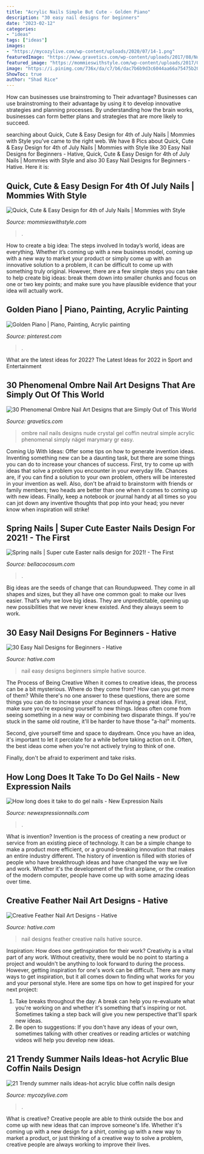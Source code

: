 ```yaml
---
title: "Acrylic Nails Simple But Cute - Golden Piano"
description: "30 easy nail designs for beginners"
date: "2023-02-12"
categories:
- "ideas"
tags: ["ideas"]
images:
- "https://mycozylive.com/wp-content/uploads/2020/07/14-1.png"
featuredImage: "https://www.gravetics.com/wp-content/uploads/2017/08/Nude-ombre-nails.jpg"
featured_image: "https://mommieswithstyle.com/wp-content/uploads/2017/07/img_5058.jpg"
image: "https://i.pinimg.com/736x/da/c7/b6/dac7b6b9d3c6044aa66a75475b201c5c.jpg"
ShowToc: true
author: "Shad Rice"
---
```



How can businesses use brainstroming to Their advantage?
Businesses can use brainstroming to their advantage by using it to develop innovative strategies and planning processes. By understanding how the brain works, businesses can form better plans and strategies that are more likely to succeed.

	

		
searching about Quick, Cute &amp; Easy Design for 4th of July Nails | Mommies with Style you've came to the right web. We have 8 Pics about Quick, Cute &amp; Easy Design for 4th of July Nails | Mommies with Style like 30 Easy Nail Designs for Beginners - Hative, Quick, Cute &amp; Easy Design for 4th of July Nails | Mommies with Style and also 30 Easy Nail Designs for Beginners - Hative. Here it is:
		
    
## Quick, Cute &amp; Easy Design For 4th Of July Nails | Mommies With Style

<img loading=lazy src="https://mommieswithstyle.com/wp-content/uploads/2017/07/img_5058.jpg" onerror="this.onerror=null;this.src='https://tse3.mm.bing.net/th?id=OIP.Mp4xyIVILGyhKrzFYiVf9gHaJ4&amp;pid=15.1';" alt="Quick, Cute &amp; Easy Design for 4th of July Nails | Mommies with Style">

_Source: mommieswithstyle.com_

>. 

	

How to create a big idea: The steps involved
In today’s world, ideas are everything. Whether it’s coming up with a new business model, coming up with a new way to market your product or simply come up with an innovative solution to a problem, it can be difficult to come up with something truly original. However, there are a few simple steps you can take to help create big ideas: break them down into smaller chunks and focus on one or two key points; and make sure you have plausible evidence that your idea will actually work.

    
## Golden Piano | Piano, Painting, Acrylic Painting

<img loading=lazy src="https://i.pinimg.com/736x/da/c7/b6/dac7b6b9d3c6044aa66a75475b201c5c.jpg" onerror="this.onerror=null;this.src='https://tse2.mm.bing.net/th?id=OIP.Qm_RblCOII9cC0XzeT0yagHaJ3&amp;pid=15.1';" alt="Golden Piano | Piano, Painting, Acrylic painting">

_Source: pinterest.com_

>. 

	

What are the latest ideas for 2022?
The Latest Ideas for 2022 in Sport and Entertainment

    
## 30 Phenomenal Ombre Nail Art Designs That Are Simply Out Of This World

<img loading=lazy src="https://www.gravetics.com/wp-content/uploads/2017/08/Nude-ombre-nails.jpg" onerror="this.onerror=null;this.src='https://tse4.mm.bing.net/th?id=OIP.OWSIGsdCgMHVjE1sPzJXnQHaJ_&amp;pid=15.1';" alt="30 Phenomenal Ombre Nail Art Designs that are Simply Out of This World">

_Source: gravetics.com_

>ombre nail nails designs nude crystal gel coffin neutral simple acrylic phenomenal simply nägel marymary gr easy. 

	

Coming Up With Ideas: Offer some tips on how to generate invention ideas.
Inventing something new can be a daunting task, but there are some things you can do to increase your chances of success. First, try to come up with ideas that solve a problem you encounter in your everyday life. Chances are, if you can find a solution to your own problem, others will be interested in your invention as well. Also, don't be afraid to brainstorm with friends or family members; two heads are better than one when it comes to coming up with new ideas. Finally, keep a notebook or journal handy at all times so you can jot down any inventive thoughts that pop into your head; you never know when inspiration will strike!

    
## Spring Nails | Super Cute Easter Nails Design For 2021! - The First

<img loading=lazy src="https://bellacocosum.com/wp-content/uploads/2021/03/21-6.jpg" onerror="this.onerror=null;this.src='https://tse2.mm.bing.net/th?id=OIP.kLBQrrU5al7GBclGhe9wbgHaLO&amp;pid=15.1';" alt="Spring nails | Super cute Easter nails design for 2021! - The First">

_Source: bellacocosum.com_

>. 

	

Big ideas are the seeds of change that can Roundupweed. They come in all shapes and sizes, but they all have one common goal: to make our lives easier. That’s why we love big ideas. They are unpredictable, opening up new possibilities that we never knew existed. And they always seem to work.

    
## 30 Easy Nail Designs For Beginners - Hative

<img loading=lazy src="https://hative.com/wp-content/uploads/2014/11/easy-nail-designs/20-easy-nail-designs-for-beginners.jpg" onerror="this.onerror=null;this.src='https://tse4.mm.bing.net/th?id=OIP.S1eFm6LnTBMCDlxH-f_7bQHaJ4&amp;pid=15.1';" alt="30 Easy Nail Designs for Beginners - Hative">

_Source: hative.com_

>nail easy designs beginners simple hative source. 

	

The Process of Being Creative
When it comes to creative ideas, the process can be a bit mysterious. Where do they come from? How can you get more of them? While there's no one answer to these questions, there are some things you can do to increase your chances of having a great idea.
First, make sure you're exposing yourself to new things. Ideas often come from seeing something in a new way or combining two disparate things. If you're stuck in the same old routine, it'll be harder to have those "a-ha!" moments.

 Second, give yourself time and space to daydream. Once you have an idea, it's important to let it percolate for a while before taking action on it. Often, the best ideas come when you're not actively trying to think of one.

Finally, don't be afraid to experiment and take risks.

    
## How Long Does It Take To Do Gel Nails - New Expression Nails

<img loading=lazy src="https://newexpressionnails.com/wp-content/uploads/2019/08/how-long-does-it-take-to-do-gel-nails-1.jpg" onerror="this.onerror=null;this.src='https://tse2.mm.bing.net/th?id=OIP.ZHKSNRFLO2LeRNBMElGK_gHaJ4&amp;pid=15.1';" alt="How long does it take to do gel nails - New Expression Nails">

_Source: newexpressionnails.com_

>. 

	

What is invention?
Invention is the process of creating a new product or service from an existing piece of technology. It can be a simple change to make a product more efficient, or a ground-breaking innovation that makes an entire industry different. 
The history of invention is filled with stories of people who have breakthrough ideas and have changed the way we live and work. Whether it's the development of the first airplane, or the creation of the modern computer, people have come up with some amazing ideas over time.

    
## Creative Feather Nail Art Designs - Hative

<img loading=lazy src="https://hative.com/wp-content/uploads/2015/02/feather-nails/14-feather-nail-art.jpg" onerror="this.onerror=null;this.src='https://tse2.mm.bing.net/th?id=OIP.Bh9QJC9WY5qwkSvXgfgfnwHaJ4&amp;pid=15.1';" alt="Creative Feather Nail Art Designs - Hative">

_Source: hative.com_

>nail designs feather creative nails hative source. 

	

Inspiration: How does one getInspiration for their work?
Creativity is a vital part of any work. Without creativity, there would be no point to starting a project and wouldn't be anything to look forward to during the process. However, getting inspiration for one's work can be difficult. There are many ways to get inspiration, but it all comes down to finding what works for you and your personal style. Here are some tips on how to get inspired for your next project: 
1) Take breaks throughout the day: A break can help you re-evaluate what you're working on and whether it's something that's inspiring or not. Sometimes taking a step back will give you new perspective that'll spark new ideas. 
2) Be open to suggestions: If you don't have any ideas of your own, sometimes talking with other creatives or reading articles or watching videos will help you develop new ideas.

    
## 21 Trendy Summer Nails Ideas-hot Acrylic Blue Coffin Nails Design

<img loading=lazy src="https://mycozylive.com/wp-content/uploads/2020/07/14-1.png" onerror="this.onerror=null;this.src='https://tse1.mm.bing.net/th?id=OIP.zqLgrkc9ZZwor9eS5SO95QHaKA&amp;pid=15.1';" alt="21 Trendy summer nails ideas-hot acrylic blue coffin nails design">

_Source: mycozylive.com_

>. 

	

What is creative?
Creative people are able to think outside the box and come up with new ideas that can improve someone's life. Whether it's coming up with a new design for a shirt, coming up with a new way to market a product, or just thinking of a creative way to solve a problem, creative people are always working to improve their lives.

